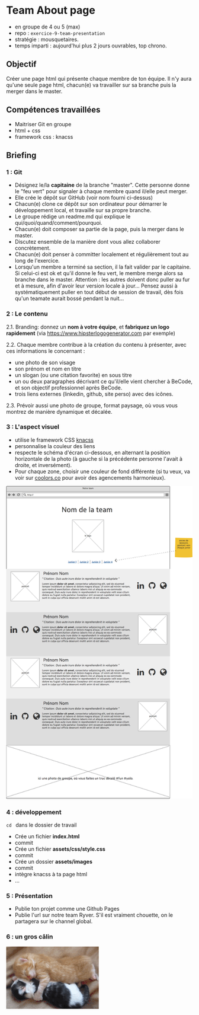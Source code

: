 # Team About page

- en groupe de 4 ou 5 (max)
- repo : `exercice-9-team-presentation`
- stratégie : mousquetaires.
- temps imparti : aujourd'hui plus 2 jours ouvrables, top chrono.

## Objectif
Créer une page html qui présente chaque membre de ton équipe. Il n'y aura qu'une seule page html, chacun(e) va travailler sur sa branche puis la merger dans le master.

## Compétences travaillées

- Maitriser Git en groupe
- html + css
- framework css : knacss

## Briefing

### 1 : Git
- Désignez le/la **capitaine** de la branche "master". Cette personne donne le "feu vert" pour signaler à chaque membre quand il/elle peut merger.
- Elle crée le dépôt sur GitHub (voir nom fourni ci-dessus)
- Chacun(e) clone ce dépôt sur son ordinateur pour démarrer le développement local, et travaille sur sa propre branche.
- Le groupe rédige un readme.md qui explique le qui/quoi/quand/comment/pourquoi.
- Chacun(e) doit composer sa partie de la page, puis la merger dans le master.
- Discutez ensemble de la manière dont vous allez collaborer concrètement.
- Chacun(e) doit penser à committer localement et régulièrement tout au long de l'exercice.
- Lorsqu'un membre a terminé sa section, il la fait valider par le capitaine. Si celui-ci est ok et qu'il donne le feu vert, le membre merge alors sa branche dans le master. Attention : les autres doivent donc puller au fur et à mesure, afin d'avoir leur version locale à jour... Pensez aussi à systématiquement puller en tout début de session de travail, dès fois qu'un teamate aurait bossé pendant la nuit...

### 2 : Le contenu

2.1. Branding: donnez un **nom à votre équipe**, et **fabriquez un logo rapidement** (via https://www.hipsterlogogenerator.com par exemple) 

2.2. Chaque membre contribue à la création du contenu à présenter, avec ces informations le concernant :   

- une photo de son visage  
- son prénom et nom en titre
- un slogan (ou une citation favorite) en sous titre
- un ou deux paragraphes décrivant ce qu'il/elle vient chercher à BeCode, et son objectif professionnel après BeCode.
- trois liens externes (linkedin, github, site perso) avec des icônes.

2.3. Prévoir aussi une photo de groupe, format paysage, où vous vous montrez de manière dynamique et décalée.

### 3 : L'aspect visuel
- utilise le framework CSS [knacss](https://knacss.com/)
- personnalise la couleur des liens
- respecte le schéma d'écran ci-dessous, en alternant la position horizontale de la photo (à gauche si la précédente personne l'avait à droite, et inversément).
- Pour chaque zone, choisir une couleur de fond différente (si tu veux, va voir sur [coolors.co](https://coolors.co) pour avoir des agencements harmonieux).

[![](./images/about.png)
](./images/about.png)

### 4 : développement

`cd ` dans le dossier de travail

- Crée un fichier **index.html**
- commit
- Crée un fichier **assets/css/style.css**
- commit
- Crée un dossier **assets/images**
- commit
- intègre knacss à ta page html
- ...

### 5 : Présentation

- Publie ton projet comme une Github Pages
- Publie l'url sur notre team Ryver. S'il est vraiment chouette, on le partagera sur le channel global.

### 6 : un gros câlin

![](./images/calin.gif)

